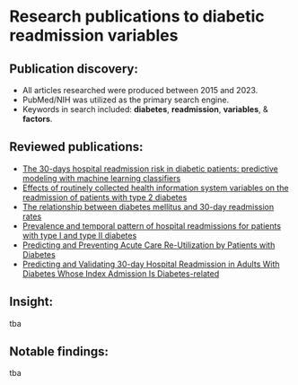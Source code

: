 # Research publications to diabetic readmission variables

## Publication discovery:
- All articles researched were produced between 2015 and 2023.
- PubMed/NIH was utilized as the primary search engine.
- Keywords in search included: **diabetes**, **readmission**, **variables**, & **factors**.

## Reviewed publications:
- [The 30-days hospital readmission risk in diabetic patients: predictive modeling with machine learning classifiers](https://pubmed.ncbi.nlm.nih.gov/34330267/)
- [Effects of routinely collected health information system variables on the readmission of patients with type 2 diabetes](https://www.ncbi.nlm.nih.gov/pmc/articles/PMC8626805/)
- [The relationship between diabetes mellitus and 30-day readmission rates](https://pubmed.ncbi.nlm.nih.gov/28702257/)
- [Prevalence and temporal pattern of hospital readmissions for patients with type I and type II diabetes](https://pubmed.ncbi.nlm.nih.gov/26525716/)
- [Predicting and Preventing Acute Care Re-Utilization by Patients with Diabetes](https://pubmed.ncbi.nlm.nih.gov/34480653/)
- [Predicting and Validating 30-day Hospital Readmission in Adults With Diabetes Whose Index Admission Is Diabetes-related](https://pubmed.ncbi.nlm.nih.gov/35738016/)

## Insight:

tba

## Notable findings:

tba